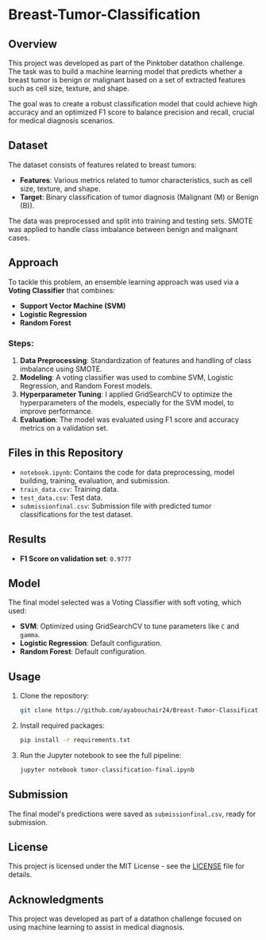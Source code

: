 # Breast-Tumor-Classification

## Overview
This project was developed as part of the Pinktober datathon challenge. The task was to build a machine learning model that predicts whether a breast tumor is benign or malignant based on a set of extracted features such as cell size, texture, and shape.

The goal was to create a robust classification model that could achieve high accuracy and an optimized F1 score to balance precision and recall, crucial for medical diagnosis scenarios.

## Dataset
The dataset consists of features related to breast tumors:
- **Features**: Various metrics related to tumor characteristics, such as cell size, texture, and shape.
- **Target**: Binary classification of tumor diagnosis (Malignant (M) or Benign (B)).

The data was preprocessed and split into training and testing sets. SMOTE was applied to handle class imbalance between benign and malignant cases.

## Approach
To tackle this problem, an ensemble learning approach was used via a **Voting Classifier** that combines:
- **Support Vector Machine (SVM)**
- **Logistic Regression**
- **Random Forest**

### Steps:
1. **Data Preprocessing**: Standardization of features and handling of class imbalance using SMOTE.
2. **Modeling**: A voting classifier was used to combine SVM, Logistic Regression, and Random Forest models.
3. **Hyperparameter Tuning**: I applied GridSearchCV to optimize the hyperparameters of the models, especially for the SVM model, to improve performance.
4. **Evaluation**: The model was evaluated using F1 score and accuracy metrics on a validation set.

## Files in this Repository
- `notebook.ipynb`: Contains the code for data preprocessing, model building, training, evaluation, and submission.
- `train_data.csv`: Training data.
- `test_data.csv`: Test data.
- `submissionfinal.csv`: Submission file with predicted tumor classifications for the test dataset.

## Results
- **F1 Score on validation set**: `0.9777`

## Model
The final model selected was a Voting Classifier with soft voting, which used:
- **SVM**: Optimized using GridSearchCV to tune parameters like `C` and `gamma`.
- **Logistic Regression**: Default configuration.
- **Random Forest**: Default configuration.

## Usage
1. Clone the repository:
    ```bash
    git clone https://github.com/ayabouchair24/Breast-Tumor-Classification.git
    ```
2. Install required packages:
    ```bash
    pip install -r requirements.txt
    ```
3. Run the Jupyter notebook to see the full pipeline:
    ```bash
    jupyter notebook tumor-classification-final.ipynb
    ```

## Submission
The final model's predictions were saved as `submissionfinal.csv`, ready for submission.

## License
This project is licensed under the MIT License - see the [LICENSE](LICENSE) file for details.

## Acknowledgments
This project was developed as part of a datathon challenge focused on using machine learning to assist in medical diagnosis.
